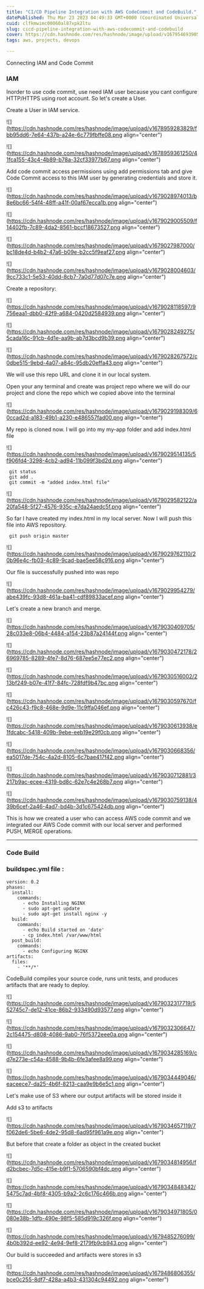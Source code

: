 ```yaml
---
title: "CI/CD Pipeline Integration with AWS CodeCommit and CodeBuild."
datePublished: Thu Mar 23 2023 04:49:33 GMT+0000 (Coordinated Universal Time)
cuid: clfkmwimc00060al87xpk2ltu
slug: cicd-pipeline-integration-with-aws-codecommit-and-codebuild
cover: https://cdn.hashnode.com/res/hashnode/image/upload/v1679546939052/749546a0-ba41-42ff-aebd-b5d77044e6d2.png
tags: aws, projects, devops

---
```


Connecting IAM and Code Commit

### IAM

Inorder to use code commit, use need IAM user because you cant configure HTTP/HTTPS using root account. So let's create a User.

Create a User in IAM service.

![](https://cdn.hashnode.com/res/hashnode/image/upload/v1678959283829/fbb95dd6-7e64-437b-a24e-6c779fbffe08.png align="center")

![](https://cdn.hashnode.com/res/hashnode/image/upload/v1678959361250/41fca155-43c4-4b89-b78a-32cf33977b67.png align="center")

Add code commit access permissions using add permissions tab and give Code Commit access to this IAM user by generating credentials and store it.

![](https://cdn.hashnode.com/res/hashnode/image/upload/v1679028974013/b8e6bc66-54f4-48ff-a41f-00af67ecca1b.png align="center")

![](https://cdn.hashnode.com/res/hashnode/image/upload/v1679029005509/f14402fb-7c89-4da2-8561-bccf18673527.png align="center")

![](https://cdn.hashnode.com/res/hashnode/image/upload/v1679027987000/bc18de4d-b4b2-47a6-b09e-b2cc5f9eaf27.png align="center")

![](https://cdn.hashnode.com/res/hashnode/image/upload/v1679028004603/9cc733c1-5e53-40dd-8cb7-7a0d77d07c7e.png align="center")

Create a repository:

![](https://cdn.hashnode.com/res/hashnode/image/upload/v1679028118597/9756eaa1-dbb0-42f9-a684-0420d2584939.png align="center")

![](https://cdn.hashnode.com/res/hashnode/image/upload/v1679028249275/5cada16c-91cb-4d1e-aa9b-ab7d3bcd9b39.png align="center")

![](https://cdn.hashnode.com/res/hashnode/image/upload/v1679028267572/c0dbe515-9ebd-4a07-a84c-95db20effa43.png align="center")

We will use this repo URL and clone it in our local system.

Open your any terminal and create was project repo where we will do our project and clone the repo which we copied above into the terminal

![](https://cdn.hashnode.com/res/hashnode/image/upload/v1679029198309/60ccad2d-a183-49b1-a230-e486557fad00.png align="center")

My repo is cloned now. I will go into my my-app folder and add index.html file

![](https://cdn.hashnode.com/res/hashnode/image/upload/v1679029514135/5f906fd4-3298-4cb2-ad94-11b099f3bd2d.png align="center")

```plaintext
 git status
 git add .
 git commit -m "added index.html file"
```

![](https://cdn.hashnode.com/res/hashnode/image/upload/v1679029582122/a20fa548-5f27-4576-935c-e7da24aedc5f.png align="center")

So far I have created my index.html in my local server. Now I will push this file into AWS repository.

```plaintext
 git push origin master
```

![](https://cdn.hashnode.com/res/hashnode/image/upload/v1679029762110/20b96e4c-fb03-4c89-9cad-bae5ee58c916.png align="center")

Our file is successfully pushed into was repo

![](https://cdn.hashnode.com/res/hashnode/image/upload/v1679029954279/abe439fc-93d8-461a-ba41-cdf89833acef.png align="center")

Let's create a new branch and merge.

![](https://cdn.hashnode.com/res/hashnode/image/upload/v1679030409705/28c033e8-06b4-4484-a154-23b87a24144f.png align="center")

![](https://cdn.hashnode.com/res/hashnode/image/upload/v1679030472178/26969785-8289-4fe7-8d76-687ee5e77ec2.png align="center")

![](https://cdn.hashnode.com/res/hashnode/image/upload/v1679030516002/213bf249-b07e-41f7-84fc-728fdf9b47bc.png align="center")

![](https://cdn.hashnode.com/res/hashnode/image/upload/v1679030597670/fc426c43-f9c8-468e-9d9e-11c9ffa046ef.png align="center")

![](https://cdn.hashnode.com/res/hashnode/image/upload/v1679030613938/e1fdcabc-5418-409b-9ebe-eeb19e29f0cb.png align="center")

![](https://cdn.hashnode.com/res/hashnode/image/upload/v1679030668356/ea5017de-754c-4a2d-8105-6c7bae417f42.png align="center")

![](https://cdn.hashnode.com/res/hashnode/image/upload/v1679030712881/3217b9ac-ecee-4319-bd8c-62e7c4e268b7.png align="center")

![](https://cdn.hashnode.com/res/hashnode/image/upload/v1679030759138/439b6cef-2a46-4ad7-bd4b-3d1c675424db.png align="center")

This is how we created a user who can access AWS code commit and we integrated our AWS Code commit with our local server and performed PUSH, MERGE operations.

---

### Code Build

### buildspec.yml file :

```plaintext
version: 0.2
phases:
  install:
    commands:
      - echo Installing NGINX
      - sudo apt-get update
      - sudo apt-get install nginx -y
  build:
    commands:
      - echo Build started on 'date'
      - cp index.html /var/www/html
  post_build:
    commands:
      - echo Configuring NGINX
artifacts:
  files:
    - '**/*'
```

CodeBuild compiles your source code, runs unit tests, and produces artifacts that are ready to deploy.

![](https://cdn.hashnode.com/res/hashnode/image/upload/v1679032317719/552745c7-de12-41ce-86b2-933490d93577.png align="center")

![](https://cdn.hashnode.com/res/hashnode/image/upload/v1679032306647/2c154475-d808-4086-9ab0-76f5372eee0a.png align="center")

![](https://cdn.hashnode.com/res/hashnode/image/upload/v1679034285169/cd7e273e-c54a-4588-9b4b-6fe3afee8a99.png align="center")

![](https://cdn.hashnode.com/res/hashnode/image/upload/v1679034449046/eaceece7-da25-4b6f-8213-caa9e9b6e5c1.png align="center")

Let's make use of S3 where our output artifacts will be stored inside it

Add s3 to artifacts

![](https://cdn.hashnode.com/res/hashnode/image/upload/v1679034657119/7f062de6-5be6-4de2-95d8-6ad95f961a9e.png align="center")

But before that create a folder as object in the created bucket

![](https://cdn.hashnode.com/res/hashnode/image/upload/v1679034814956/fd2bcbec-7d5c-415e-b9f1-5706590bf4dc.png align="center")

![](https://cdn.hashnode.com/res/hashnode/image/upload/v1679034848342/5475c7ad-4bf8-4305-b9a2-2c6c176c466b.png align="center")

![](https://cdn.hashnode.com/res/hashnode/image/upload/v1679034971805/0080e38b-1dfb-490e-98f5-585d919c326f.png align="center")

![](https://cdn.hashnode.com/res/hashnode/image/upload/v1679485276099/4b0b392d-ee92-4e94-9ef8-2179fb9cb943.png align="center")

Our build is succeeded and artifacts were stores in s3

![](https://cdn.hashnode.com/res/hashnode/image/upload/v1679486806355/bce0c255-8df7-428a-a4b3-431304c94492.png align="center")